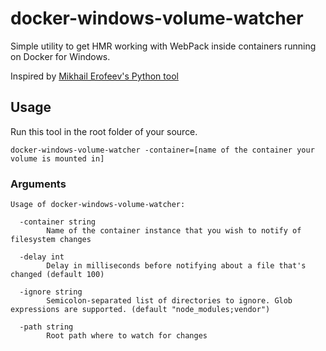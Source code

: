 # docker-windows-volume-watcher

Simple utility to get HMR working with WebPack inside containers running on Docker for Windows.

Inspired by [Mikhail Erofeev's Python tool](https://github.com/merofeev/docker-windows-volume-watcher)

## Usage

Run this tool in the root folder of your source.

`docker-windows-volume-watcher -container=[name of the container your volume is mounted in]`

### Arguments

```
Usage of docker-windows-volume-watcher:

  -container string
        Name of the container instance that you wish to notify of filesystem changes

  -delay int
        Delay in milliseconds before notifying about a file that's changed (default 100)

  -ignore string
        Semicolon-separated list of directories to ignore. Glob expressions are supported. (default "node_modules;vendor")

  -path string
        Root path where to watch for changes
```
